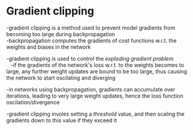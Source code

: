 # Gradient clipping  
  
-gradient clipping is a method used to prevent model gradients from becoming too large during backpropagation  
-backpropagation computes the gradients of cost functions w.r.t. the weights and biases in the network  
  
-gradient clipping is used to control the *exploding gradient problem*  
&nbsp;&nbsp;&nbsp;-if the gradients of the network's loss w.r.t. to the weights becomes to large, any further weight updates are bound to be too large, thus causing the network to start oscilating and diverging  
  
-in networks using backpropagation, gradients can accumulate over iterations, leading to very large weight updates, hence the loss function oscilation/divergence  
  
-gradient clipping involes setting a *threshold* value, and then scaling the gradients down to this value if they exceed it  
